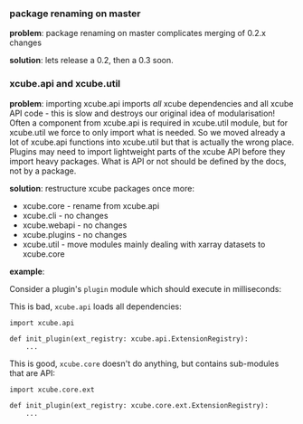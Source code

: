 ### package renaming on master

**problem**: package renaming on master complicates merging of 0.2.x changes

**solution**: lets release a 0.2, then a 0.3 soon. 

### xcube.api and xcube.util

**problem**: importing xcube.api imports *all* xcube 
dependencies and all xcube API code - this is slow and destroys our 
original idea of modularisation!
Often a component from xcube.api is required in xcube.util module, but
for xcube.util we force to only import what is needed. So we moved already 
a lot of xcube.api functions into xcube.util but that is actually 
the wrong place. Plugins may need to import lightweight parts of the 
xcube API before they import heavy packages. 
What is API or not should be defined by the docs, 
not by a package.  

**solution**: restructure xcube packages once more:
  * xcube.core - rename from xcube.api
  * xcube.cli - no changes
  * xcube.webapi - no changes
  * xcube.plugins - no changes
  * xcube.util - move modules mainly dealing with xarray datasets to xcube.core 
    
**example**: 

Consider a plugin's `plugin` module which should execute in milliseconds:

This is bad, `xcube.api` loads all dependencies:

    import xcube.api
    
    def init_plugin(ext_registry: xcube.api.ExtensionRegistry):
        ...

This is good, `xcube.core` doesn't do anything, but contains sub-modules that are API:

    import xcube.core.ext
    
    def init_plugin(ext_registry: xcube.core.ext.ExtensionRegistry):
        ...